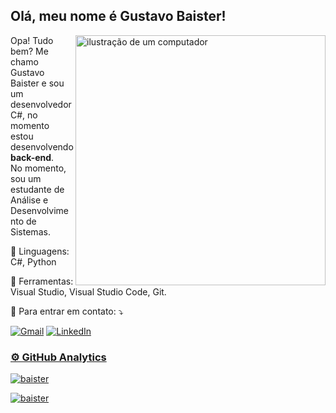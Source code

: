 ## Olá, meu nome é Gustavo Baister!

<img src="https://raw.githubusercontent.com/MicaelliMedeiros/micaellimedeiros/master/image/computer-illustration.png" alt="ilustração de um computador" min-width="400px" max-width="400px" width="400px" align="right">

<p align="left"> 
  Opa! Tudo bem? Me chamo Gustavo Baister e sou um desenvolvedor C#, no momento estou desenvolvendo <strong>back-end</strong>.<br>
  No momento, sou um estudante de Análise e Desenvolvimento de Sistemas.
</p>

<p align="left">
  🦄 Linguagens: C#, Python
</p>

<p align="left">
  💼 Ferramentas: Visual Studio, Visual Studio Code, Git.
</p>

<p align="left">
  💌 Para entrar em contato: ⤵️
</p>

<p align="left">
  <a href="#" title="Gmail">
  <img src="https://img.shields.io/badge/-Gmail-FF0000?style=flat-square&labelColor=FF0000&logo=gmail&logoColor=white&link=gustavobaister@gmail.com" alt="Gmail"/></a>
  <a href="#" title="LinkedIn">
  <img src="https://img.shields.io/badge/-Linkedin-0e76a8?style=flat-square&logo=Linkedin&logoColor=white&link=LINK-DO-SEU-LINKEDIN" alt="LinkedIn"/></a>
  <a href="#" title="WhatsApp">
  <a href="#" title="Instagram">
</p>

### ⚙️ GitHub Analytics
[![baister](https://github-readme-stats.vercel.app/api?username=baister&theme=radical)](https://github.com/anuraghazra/github-readme-stats)

[![baister](https://github-readme-stats.vercel.app/api/top-langs/?username=baister&hide=html&layout=compact&theme=radical)](https://github.com/anuraghazra/github-readme-stats)
